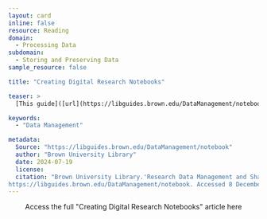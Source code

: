 ```yaml
---
layout: card
inline: false
resource: Reading
domain:
  - Processing Data
subdomain:
  - Storing and Preserving Data
sample_resource: false

title: "Creating Digital Research Notebooks"

teaser: >
  [This guide]([url](https://libguides.brown.edu/DataManagement/notebook)) from Brown University Library discusses ideas for creating a digital notebook to document your data research and management process. It also provides links to and instructions for using Open Science Framework (OSF) and (ELN) to design and store digital notebooks for free. 

keywords:
  - "Data Management"

metadata:
  Source: "https://libguides.brown.edu/DataManagement/notebook"
  author: "Brown University Library"
  date: 2024-07-19
  license: 
  citation: "Brown University Library.'Research Data Management and Sharing.' 2024.
https://libguides.brown.edu/DataManagement/notebook. Accessed 8 December 2024."
---
```


<div>
  <center>
  <sl-button-group label="Alignment">
  <sl-button href="https://libguides.brown.edu/DataManagement/notebook">Access the full "Creating Digital Research Notebooks" article here</sl-button>
  </sl-button-group>
</center>
</div>
